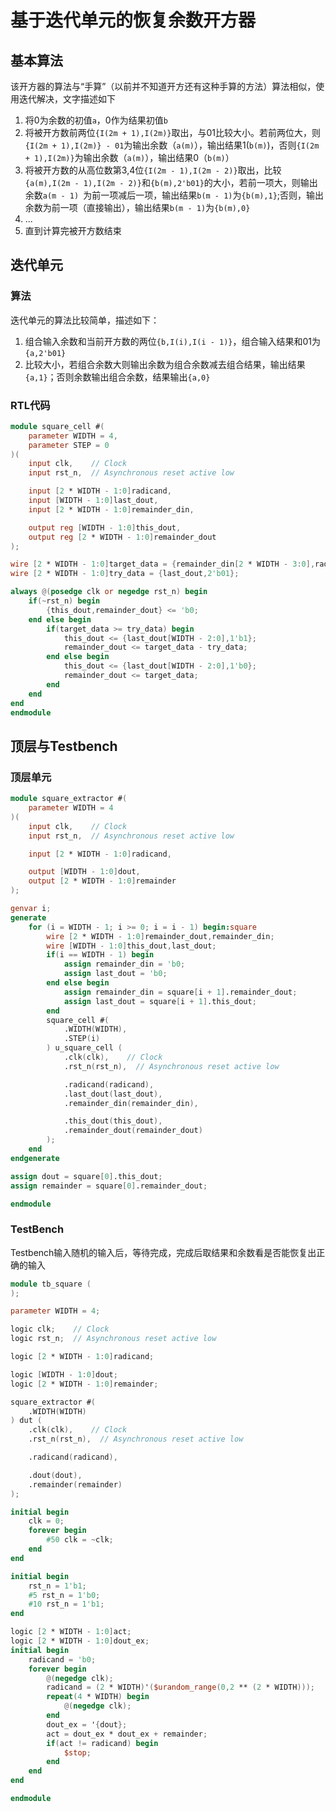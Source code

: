 # 基于迭代单元的恢复余数开方器

## 基本算法

该开方器的算法与“手算”（以前并不知道开方还有这种手算的方法）算法相似，使用迭代解决，文字描述如下

1. 将0为余数的初值`a`，0作为结果初值`b`
2. 将被开方数前两位`{I(2m + 1),I(2m)}`取出，与01比较大小。若前两位大，则`{I(2m + 1),I(2m)} - 01`为输出余数（`a(m)`），输出结果1(`b(m)`)，否则`{I(2m + 1),I(2m)}`为输出余数（`a(m)`），输出结果0（`b(m)`）
3. 将被开方数的从高位数第3,4位`{I(2m - 1),I(2m - 2)}`取出，比较`{a(m),I(2m - 1),I(2m - 2)}`和`{b(m),2'b01}`的大小，若前一项大，则输出余数`a(m - 1) `为前一项减后一项，输出结果`b(m - 1)`为`{b(m),1}`;否则，输出余数为前一项（直接输出），输出结果`b(m - 1)`为`{b(m),0}`
4. ...
5. 直到计算完被开方数结束

## 迭代单元

### 算法

迭代单元的算法比较简单，描述如下：

1. 组合输入余数和当前开方数的两位`{b,I(i),I(i - 1)}`，组合输入结果和01为`{a,2'b01}`
2. 比较大小，若组合余数大则输出余数为组合余数减去组合结果，输出结果`{a,1}`；否则余数输出组合余数，结果输出`{a,0}`

### RTL代码

```verilog
module square_cell #(
	parameter WIDTH = 4,
	parameter STEP = 0
)(
	input clk,    // Clock
	input rst_n,  // Asynchronous reset active low

	input [2 * WIDTH - 1:0]radicand,
	input [WIDTH - 1:0]last_dout,
	input [2 * WIDTH - 1:0]remainder_din,

	output reg [WIDTH - 1:0]this_dout,
	output reg [2 * WIDTH - 1:0]remainder_dout
);

wire [2 * WIDTH - 1:0]target_data = {remainder_din[2 * WIDTH - 3:0],radicand[2 * STEP +:2]};
wire [2 * WIDTH - 1:0]try_data = {last_dout,2'b01};

always @(posedge clk or negedge rst_n) begin
	if(~rst_n) begin
		{this_dout,remainder_dout} <= 'b0;
	end else begin
		if(target_data >= try_data) begin
			this_dout <= {last_dout[WIDTH - 2:0],1'b1};
			remainder_dout <= target_data - try_data;
		end else begin
			this_dout <= {last_dout[WIDTH - 2:0],1'b0};
			remainder_dout <= target_data;
		end
	end
end
endmodule
```

## 顶层与Testbench

### 顶层单元

```verilog
module square_extractor #(
	parameter WIDTH = 4
)(
	input clk,    // Clock
	input rst_n,  // Asynchronous reset active low

	input [2 * WIDTH - 1:0]radicand,

	output [WIDTH - 1:0]dout,
	output [2 * WIDTH - 1:0]remainder
);

genvar i;
generate
	for (i = WIDTH - 1; i >= 0; i = i - 1) begin:square
		wire [2 * WIDTH - 1:0]remainder_dout,remainder_din;
		wire [WIDTH - 1:0]this_dout,last_dout;
		if(i == WIDTH - 1) begin
			assign remainder_din = 'b0;
			assign last_dout = 'b0;
		end else begin
			assign remainder_din = square[i + 1].remainder_dout;
			assign last_dout = square[i + 1].this_dout;
		end
		square_cell #(
			.WIDTH(WIDTH),
			.STEP(i)
		) u_square_cell (
			.clk(clk),    // Clock
			.rst_n(rst_n),  // Asynchronous reset active low

			.radicand(radicand),
			.last_dout(last_dout),
			.remainder_din(remainder_din),

			.this_dout(this_dout),
			.remainder_dout(remainder_dout)
		);
	end
endgenerate

assign dout = square[0].this_dout;
assign remainder = square[0].remainder_dout;

endmodule
```

### TestBench

Testbench输入随机的输入后，等待完成，完成后取结果和余数看是否能恢复出正确的输入

```verilog
module tb_square (
);

parameter WIDTH = 4;

logic clk;    // Clock
logic rst_n;  // Asynchronous reset active low

logic [2 * WIDTH - 1:0]radicand;

logic [WIDTH - 1:0]dout;
logic [2 * WIDTH - 1:0]remainder;

square_extractor #(
	.WIDTH(WIDTH)
) dut (
	.clk(clk),    // Clock
	.rst_n(rst_n),  // Asynchronous reset active low

	.radicand(radicand),

	.dout(dout),
	.remainder(remainder)
);

initial begin
	clk = 0;
	forever begin
		#50 clk = ~clk;
	end
end

initial begin
	rst_n = 1'b1;
	#5 rst_n = 1'b0;
	#10 rst_n = 1'b1;
end

logic [2 * WIDTH - 1:0]act;
logic [2 * WIDTH - 1:0]dout_ex;
initial begin
	radicand = 'b0;
	forever begin
		@(negedge clk);
		radicand = (2 * WIDTH)'($urandom_range(0,2 ** (2 * WIDTH)));
		repeat(4 * WIDTH) begin
			@(negedge clk);
		end
		dout_ex = '{dout};
		act = dout_ex * dout_ex + remainder;
		if(act != radicand) begin
			$stop;
		end
	end
end

endmodule
```

